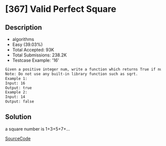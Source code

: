 # [367] Valid Perfect Square

## Description

* algorithms
* Easy (39.03%)
* Total Accepted:    93K
* Total Submissions: 238.2K
* Testcase Example:  '16'

```md
Given a positive integer num, write a function which returns True if num is a perfect square else False.
Note: Do not use any built-in library function such as sqrt.
Example 1:
Input: 16
Output: true
Example 2:
Input: 14
Output: false

```

## Solution

a square number is 1+3+5+7+...

[SourceCode](./solution.js)
